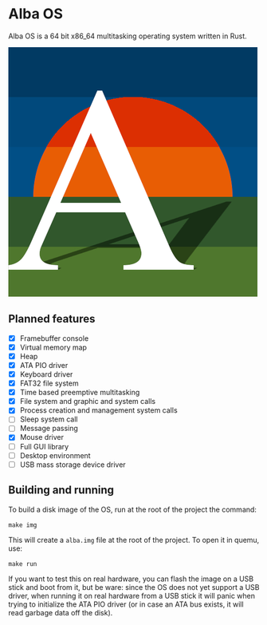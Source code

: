 # Alba OS
Alba OS is a 64 bit x86_64 multitasking operating system written in Rust.

![Alba OS logo](./logo/alba_logo.png)

## Planned features
- [x] Framebuffer console
- [x] Virtual memory map
- [x] Heap
- [x] ATA PIO driver
- [x] Keyboard driver
- [x] FAT32 file system
- [x] Time based preemptive multitasking
- [x] File system and graphic and  system calls
- [x] Process creation and management system calls
- [ ] Sleep system call
- [ ] Message passing
- [x] Mouse driver
- [ ] Full GUI library
- [ ] Desktop environment
- [ ] USB mass storage device driver

## Building and running
To build a disk image of the OS, run at the root of the project the command:

    make img

This will create a `alba.img` file at the root of the project. To open it in quemu, use:

    make run

If you want to test this on real hardware, you can flash the image on a USB stick and boot from it, but be ware: since the OS does not yet support a USB driver, when running it on real hardware from a USB stick it will panic when trying to initialize the ATA PIO driver (or in case an ATA bus exists, it will read garbage data off the disk).
